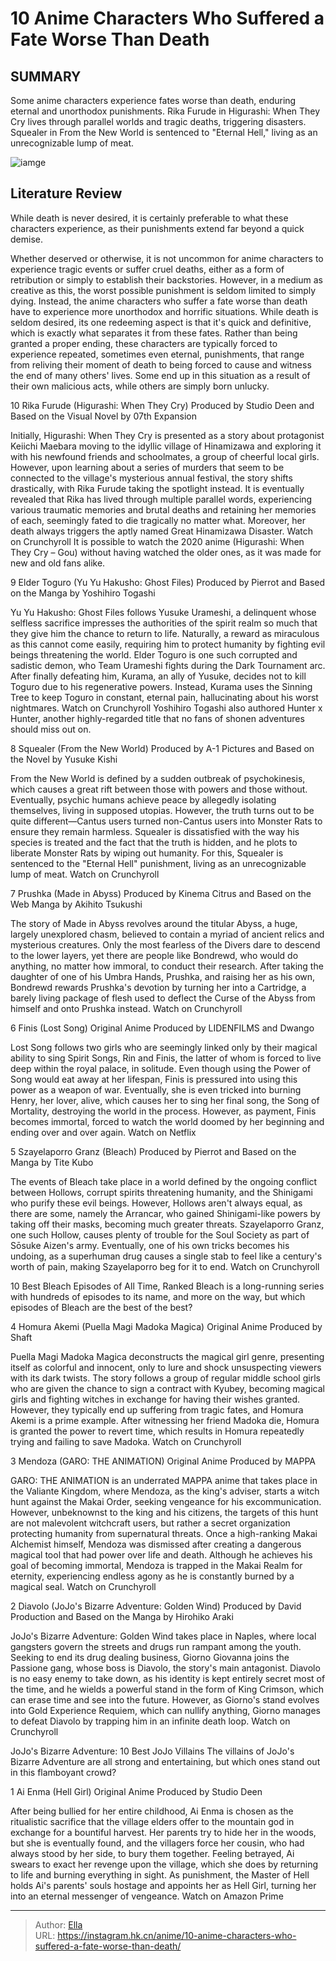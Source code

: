 # 10 Anime Characters Who Suffered a Fate Worse Than Death


## SUMMARY 


 Some anime characters experience fates worse than death, enduring eternal and unorthodox punishments. 
 Rika Furude in Higurashi: When They Cry lives through parallel worlds and tragic deaths, triggering disasters. 
 Squealer in From the New World is sentenced to &#34;Eternal Hell,&#34; living as an unrecognizable lump of meat. 

![iamge](https://static1.srcdn.com/wordpress/wp-content/uploads/2023/12/fate-worse-than-death-anime-featured-image.jpg)

## Literature Review

While death is never desired, it is certainly preferable to what these characters experience, as their punishments extend far beyond a quick demise.




Whether deserved or otherwise, it is not uncommon for anime characters to experience tragic events or suffer cruel deaths, either as a form of retribution or simply to establish their backstories. However, in a medium as creative as this, the worst possible punishment is seldom limited to simply dying. Instead, the anime characters who suffer a fate worse than death have to experience more unorthodox and horrific situations.
While death is seldom desired, its one redeeming aspect is that it&#39;s quick and definitive, which is exactly what separates it from these fates. Rather than being granted a proper ending, these characters are typically forced to experience repeated, sometimes even eternal, punishments, that range from reliving their moment of death to being forced to cause and witness the end of many others&#39; lives. Some end up in this situation as a result of their own malicious acts, while others are simply born unlucky.









 








 10  Rika Furude (Higurashi: When They Cry) 
Produced by Studio Deen and Based on the Visual Novel by 07th Expansion


 







Initially, Higurashi: When They Cry is presented as a story about protagonist Keiichi Maebara moving to the idyllic village of Hinamizawa and exploring it with his newfound friends and schoolmates, a group of cheerful local girls. However, upon learning about a series of murders that seem to be connected to the village&#39;s mysterious annual festival, the story shifts drastically, with Rika Furude taking the spotlight instead. It is eventually revealed that Rika has lived through multiple parallel words, experiencing various traumatic memories and brutal deaths and retaining her memories of each, seemingly fated to die tragically no matter what. Moreover, her death always triggers the aptly named Great Hinamizawa Disaster.
Watch on Crunchyroll
It is possible to watch the 2020 anime (Higurashi: When They Cry – Gou) without having watched the older ones, as it was made for new and old fans alike. 






 9  Elder Toguro (Yu Yu Hakusho: Ghost Files) 
Produced by Pierrot and Based on the Manga by Yoshihiro Togashi
        

Yu Yu Hakusho: Ghost Files follows Yusuke Urameshi, a delinquent whose selfless sacrifice impresses the authorities of the spirit realm so much that they give him the chance to return to life. Naturally, a reward as miraculous as this cannot come easily, requiring him to protect humanity by fighting evil beings threatening the world. Elder Toguro is one such corrupted and sadistic demon, who Team Urameshi fights during the Dark Tournament arc. After finally defeating him, Kurama, an ally of Yusuke, decides not to kill Toguro due to his regenerative powers. Instead, Kurama uses the Sinning Tree to keep Toguro in constant, eternal pain, hallucinating about his worst nightmares.
Watch on Crunchyroll
Yoshihiro Togashi also authored Hunter x Hunter, another highly-regarded title that no fans of shonen adventures should miss out on. 






 8  Squealer (From the New World) 
Produced by A-1 Pictures and Based on the Novel by Yusuke Kishi
        

From the New World is defined by a sudden outbreak of psychokinesis, which causes a great rift between those with powers and those without. Eventually, psychic humans achieve peace by allegedly isolating themselves, living in supposed utopias. However, the truth turns out to be quite different—Cantus users turned non-Cantus users into Monster Rats to ensure they remain harmless. Squealer is dissatisfied with the way his species is treated and the fact that the truth is hidden, and he plots to liberate Monster Rats by wiping out humanity. For this, Squealer is sentenced to the &#34;Eternal Hell&#34; punishment, living as an unrecognizable lump of meat.
Watch on Crunchyroll





 7  Prushka (Made in Abyss) 
Produced by Kinema Citrus and Based on the Web Manga by Akihito Tsukushi


 







The story of Made in Abyss revolves around the titular Abyss, a huge, largely unexplored chasm, believed to contain a myriad of ancient relics and mysterious creatures. Only the most fearless of the Divers dare to descend to the lower layers, yet there are people like Bondrewd, who would do anything, no matter how immoral, to conduct their research. After taking the daughter of one of his Umbra Hands, Prushka, and raising her as his own, Bondrewd rewards Prushka&#39;s devotion by turning her into a Cartridge, a barely living package of flesh used to deflect the Curse of the Abyss from himself and onto Prushka instead.
Watch on Crunchyroll





 6  Finis (Lost Song) 
Original Anime Produced by LIDENFILMS and Dwango
        

Lost Song follows two girls who are seemingly linked only by their magical ability to sing Spirit Songs, Rin and Finis, the latter of whom is forced to live deep within the royal palace, in solitude. Even though using the Power of Song would eat away at her lifespan, Finis is pressured into using this power as a weapon of war. Eventually, she is even tricked into burning Henry, her lover, alive, which causes her to sing her final song, the Song of Mortality, destroying the world in the process. However, as payment, Finis becomes immortal, forced to watch the world doomed by her beginning and ending over and over again.
Watch on Netflix





 5  Szayelaporro Granz (Bleach) 
Produced by Pierrot and Based on the Manga by Tite Kubo
        

The events of Bleach take place in a world defined by the ongoing conflict between Hollows, corrupt spirits threatening humanity, and the Shinigami who purify these evil beings. However, Hollows aren&#39;t always equal, as there are some, namely the Arrancar, who gained Shinigami-like powers by taking off their masks, becoming much greater threats. Szayelaporro Granz, one such Hollow, causes plenty of trouble for the Soul Society as part of Sōsuke Aizen&#39;s army. Eventually, one of his own tricks becomes his undoing, as a superhuman drug causes a single stab to feel like a century&#39;s worth of pain, making Szayelaporro beg for it to end.
Watch on Crunchyroll
            
 
 10 Best Bleach Episodes of All Time, Ranked 
Bleach is a long-running series with hundreds of episodes to its name, and more on the way, but which episodes of Bleach are the best of the best?








 4  Homura Akemi (Puella Magi Madoka Magica) 
Original Anime Produced by Shaft


 







Puella Magi Madoka Magica deconstructs the magical girl genre, presenting itself as colorful and innocent, only to lure and shock unsuspecting viewers with its dark twists. The story follows a group of regular middle school girls who are given the chance to sign a contract with Kyubey, becoming magical girls and fighting witches in exchange for having their wishes granted. However, they typically end up suffering from tragic fates, and Homura Akemi is a prime example. After witnessing her friend Madoka die, Homura is granted the power to revert time, which results in Homura repeatedly trying and failing to save Madoka.
Watch on Crunchyroll





 3  Mendoza (GARO: THE ANIMATION) 
Original Anime Produced by MAPPA
        

GARO: THE ANIMATION is an underrated MAPPA anime that takes place in the Valiante Kingdom, where Mendoza, as the king&#39;s adviser, starts a witch hunt against the Makai Order, seeking vengeance for his excommunication. However, unbeknownst to the king and his citizens, the targets of this hunt are not malevolent witchcraft users, but rather a secret organization protecting humanity from supernatural threats. Once a high-ranking Makai Alchemist himself, Mendoza was dismissed after creating a dangerous magical tool that had power over life and death. Although he achieves his goal of becoming immortal, Mendoza is trapped in the Makai Realm for eternity, experiencing endless agony as he is constantly burned by a magical seal.
Watch on Crunchyroll





 2  Diavolo (JoJo&#39;s Bizarre Adventure: Golden Wind) 
Produced by David Production and Based on the Manga by Hirohiko Araki


 







JoJo&#39;s Bizarre Adventure: Golden Wind takes place in Naples, where local gangsters govern the streets and drugs run rampant among the youth. Seeking to end its drug dealing business, Giorno Giovanna joins the Passione gang, whose boss is Diavolo, the story&#39;s main antagonist. Diavolo is no easy enemy to take down, as his identity is kept entirely secret most of the time, and he wields a powerful stand in the form of King Crimson, which can erase time and see into the future. However, as Giorno&#39;s stand evolves into Gold Experience Requiem, which can nullify anything, Giorno manages to defeat Diavolo by trapping him in an infinite death loop.
Watch on Crunchyroll
            
 
 JoJo&#39;s Bizarre Adventure: 10 Best JoJo Villains 
The villains of JoJo&#39;s Bizarre Adventure are all strong and entertaining, but which ones stand out in this flamboyant crowd?








 1  Ai Enma (Hell Girl) 
Original Anime Produced by Studio Deen
        

After being bullied for her entire childhood, Ai Enma is chosen as the ritualistic sacrifice that the village elders offer to the mountain god in exchange for a bountiful harvest. Her parents try to hide her in the woods, but she is eventually found, and the villagers force her cousin, who had always stood by her side, to bury them together. Feeling betrayed, Ai swears to exact her revenge upon the village, which she does by returning to life and burning everything in sight. As punishment, the Master of Hell holds Ai&#39;s parents&#39; souls hostage and appoints her as Hell Girl, turning her into an eternal messenger of vengeance.
Watch on Amazon Prime

---

> Author: [Ella](https://instagram.hk.cn/)  
> URL: https://instagram.hk.cn/anime/10-anime-characters-who-suffered-a-fate-worse-than-death/  

